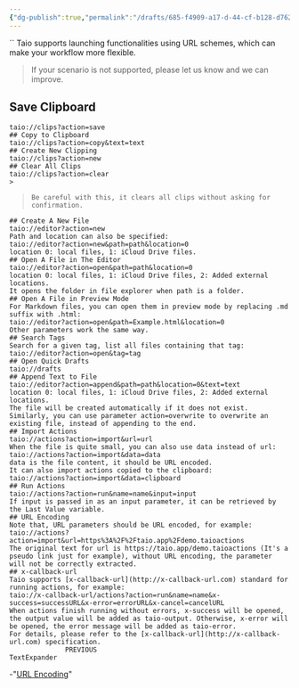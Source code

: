 ```yaml
---
{"dg-publish":true,"permalink":"/drafts/685-f4909-a17-d-44-cf-b128-d762-da-181142/","dgHomeLink":true,"dgPassFrontmatter":false}
---
```


``
Taio supports launching functionalities using URL schemes, which can make your workflow more flexible.
> If your scenario is not supported, please let us know and we can improve.
## Save Clipboard
    taio://clips?action=save
    ## Copy to Clipboard
    taio://clips?action=copy&text=text
    ## Create New Clipping
    taio://clips?action=new
    ## Clear All Clips
    taio://clips?action=clear
    > 
>     
>     
>     Be careful with this, it clears all clips without asking for confirmation.
    ## Create A New File
    taio://editor?action=new
    Path and location can also be specified:
    taio://editor?action=new&path=path&location=0
    location 0: local files, 1: iCloud Drive files.
    ## Open A File in The Editor
    taio://editor?action=open&path=path&location=0
    location 0: local files, 1: iCloud Drive files, 2: Added external locations.
    It opens the folder in file explorer when path is a folder.
    ## Open A File in Preview Mode
    For Markdown files, you can open them in preview mode by replacing .md suffix with .html:
    taio://editor?action=open&path=Example.html&location=0
    Other parameters work the same way.
    ## Search Tags
    Search for a given tag, list all files containing that tag:
    taio://editor?action=open&tag=tag
    ## Open Quick Drafts
    taio://drafts
    ## Append Text to File
    taio://editor?action=append&path=path&location=0&text=text
    location 0: local files, 1: iCloud Drive files, 2: Added external locations.
    The file will be created automatically if it does not exist.
    Similarly, you can use parameter action=overwrite to overwrite an existing file, instead of appending to the end.
    ## Import Actions
    taio://actions?action=import&url=url
    When the file is quite small, you can also use data instead of url:
    taio://actions?action=import&data=data
    data is the file content, it should be URL encoded.
    It can also import actions copied to the clipboard:
    taio://actions?action=import&data=clipboard
    ## Run Actions
    taio://actions?action=run&name=name&input=input
    If input is passed in as an input parameter, it can be retrieved by the Last Value variable.
    ## URL Encoding
    Note that, URL parameters should be URL encoded, for example:
    taio://actions?action=import&url=https%3A%2F%2Ftaio.app%2Fdemo.taioactions
    The original text for url is https://taio.app/demo.taioactions (It's a pseudo link just for example), without URL encoding, the parameter will not be correctly extracted.
    ## x-callback-url
    Taio supports [x-callback-url](http://x-callback-url.com) standard for running actions, for example:
    taio://x-callback-url/actions?action=run&name=name&x-success=successURL&x-error=errorURL&x-cancel=cancelURL
    When actions finish running without errors, x-success will be opened, the output value will be added as taio-output. Otherwise, x-error will be opened, the error message will be added as taio-error.
    For details, please refer to the [x-callback-url](http://x-callback-url.com) specification.
                  PREVIOUS
    TextExpander
-"[URL Encoding](https://docs.taio.app/#/integration/url-schemes?id=url-encoding)"